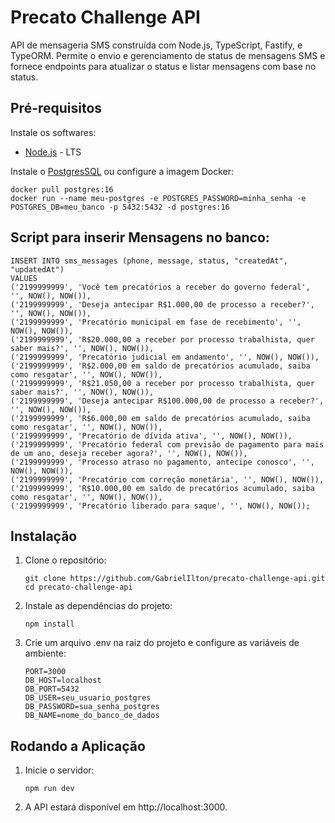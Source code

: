 # Precato Challenge API

API de mensageria SMS construída com Node.js, TypeScript, Fastify, e TypeORM.
Permite o envio e gerenciamento de status de mensagens SMS e fornece endpoints para atualizar o status e listar mensagens com base no status.

## Pré-requisitos

Instale os softwares:

- [Node.js](https://nodejs.org/) - LTS

Instale o [PostgresSQL](https://www.postgresql.org/) ou configure a imagem Docker:
```
docker pull postgres:16
docker run --name meu-postgres -e POSTGRES_PASSWORD=minha_senha -e POSTGRES_DB=meu_banco -p 5432:5432 -d postgres:16
```

## Script para inserir Mensagens no banco:
```
INSERT INTO sms_messages (phone, message, status, "createdAt", "updatedAt")
VALUES
('2199999999', 'Você tem precatórios a receber do governo federal', '', NOW(), NOW()),
('2199999999', 'Deseja antecipar R$1.000,00 de processo a receber?', '', NOW(), NOW()),
('2199999999', 'Precatório municipal em fase de recebimento', '', NOW(), NOW()),
('2199999999', 'R$20.000,00 a receber por processo trabalhista, quer saber mais?', '', NOW(), NOW()),
('2199999999', 'Precatório judicial em andamento', '', NOW(), NOW()),
('2199999999', 'R$2.000,00 em saldo de precatórios acumulado, saiba como resgatar', '', NOW(), NOW()),
('2199999999', 'R$21.050,00 a receber por processo trabalhista, quer saber mais?', '', NOW(), NOW()),
('2199999999', 'Deseja antecipar R$100.000,00 de processo a receber?', '', NOW(), NOW()),
('2199999999', 'R$6.000,00 em saldo de precatórios acumulado, saiba como resgatar', '', NOW(), NOW()),
('2199999999', 'Precatório de dívida ativa', '', NOW(), NOW()),
('2199999999', 'Precatório federal com previsão de pagamento para mais de um ano, deseja receber agora?', '', NOW(), NOW()),
('2199999999', 'Processo atraso no pagamento, antecipe conosco', '', NOW(), NOW()),
('2199999999', 'Precatório com correção monetária', '', NOW(), NOW()),
('2199999999', 'R$10.000,00 em saldo de precatórios acumulado, saiba como resgatar', '', NOW(), NOW()),
('2199999999', 'Precatório liberado para saque', '', NOW(), NOW());
```

## Instalação

1. Clone o repositório:

   ```
   git clone https://github.com/GabrielIlton/precato-challenge-api.git
   cd precato-challenge-api
   ```

2. Instale as dependências do projeto:
   ```
   npm install
   ```

3. Crie um arquivo .env na raiz do projeto e configure as variáveis de ambiente:
   ```
   PORT=3000
   DB_HOST=localhost
   DB_PORT=5432
   DB_USER=seu_usuario_postgres
   DB_PASSWORD=sua_senha_postgres
   DB_NAME=nome_do_banco_de_dados
   ```
   
## Rodando a Aplicação

1. Inicie o servidor:
   ```
   npm run dev
   ```

2. A API estará disponível em http://localhost:3000.
